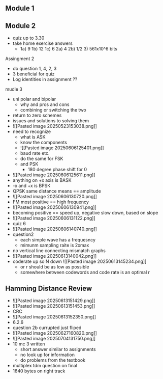 ## Module 1
## Module 2
- quiz up to 3.30
- take home exercise answers
	- 1a) 9 1b) 12 1c) 6 2a) 4 2b) 1/2 3) 561x10^6 bits

Assingment 2
- do question 1, 4, 2, 3
- 3 beneficial for quiz
- Log identities in assignment ??

mudle 3
- uni polar and bipolar
	- why and pros and cons
	- combining or switching the two
- return to zero schemes
- issues and solutions to solving them
- ![[Pasted image 20250523153038.png]]
- need to recognize
	- what is ASK
	- know the components
	- ![[Pasted image 20250606125401.png]]
	- baud rate etc.
	- do the same for FSK
	- and PSK
		- 180 degree phase shift for 0
- ![[Pasted image 20250606125611.png]]
- anything on +x axis is BASK
- -x and +x is BPSK
- QPSK same distance means == amplitude 
- ![[Pasted image 20250606130720.png]]
- FM most positive == high frequency 
- ![[Pasted image 20250606130941.png]]
- becoming positive == speed up, negative slow down, based on slope
- ![[Pasted image 20250606131122.png]]
- quiz 6
- ![[Pasted image 20250606140740.png]]
- question2
	- each simple wave has a frequesncy 
	- mimunm sampling raite is 2xmax
- no vertical line connecting mismatch graphs
- ![[Pasted image 20250613140042.png]]
- coderate up so N down
  ![[Pasted image 20250613145234.png]]
	- or r should be as low as possible
	- somewhere between codewords and code rate is an optimal r
## Hamming Distance Review
- ![[Pasted image 20250613151429.png]]
- ![[Pasted image 20250613151453.png]]
- CRC
- ![[Pasted image 20250613152350.png]]
- 6.2.6
- question 2b currupted  just fliped
- ![[Pasted image 20250627160820.png]]
- ![[Pasted image 20250704131750.png]]
- 10 mc 3 written
	- short answer similar to assignments
	- no look up for information
	- do problems from the textbook
- multiplex tdm question on final 
- 1640 bytes on right track